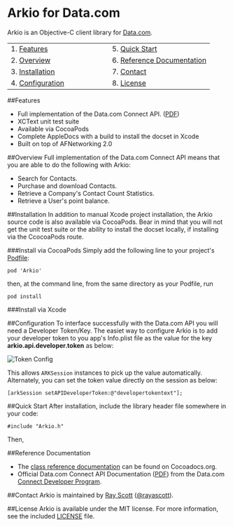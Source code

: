 Arkio for Data.com
===========================
Arkio is an Objective-C client library for [Data.com](http://data.com).

<table width="100%" border=0>
	<tr>
		<td width="50%">1. <a href="#features">Features</a></td><td>5. <a href="#quickstart">Quick Start</a></td>
	</tr>
	<tr>
		<td>2. <a href="#overview">Overview</a></td><td>6. <a href="#referencedocs">Reference Documentation</a></td>
	</tr>
	<tr>
		<td>3. <a href="#installation">Installation</a></td><td>7. <a href="#contact">Contact</a></td>
	</tr>
	<tr>
		<td>4. <a href="#configuration">Configuration</a></td><td>8. <a href="#license">License</a></td>
	</tr>

</table>

##<a name="features">Features</a>
- Full implementation of the Data.com Connect API. ([PDF](http://www.data.com/export/sites/data/common/assets/pdf/DS_Datadotcom_Connect_API_Docs.pdf)) 
- XCText unit test suite
- Available via CocoaPods
- Complete AppleDocs with a build to install the docset in Xcode
- Built on top of AFNetworking 2.0

##<a name="overview">Overview</a>
Full implementation of the Data.com Connect API means that you are able to do the following with Arkio:

- Search for Contacts.
- Purchase and download Contacts.
- Retrieve a Company's Contact Count Statistics.
- Retrieve a User's point balance.


##<a name="installation">Installation</a>
In addition to manual Xcode project installation, the Arkio source code is also available via CocoaPods. Bear in mind that you will not get the unit test suite or the ability to install the docset locally, if installing via the CcocoaPods route.  

###Install via CocoaPods 
Simply add the following line to your project's [Podfile](http://docs.cocoapods.org/podfile.html):

```
pod 'Arkio'
```
then, at the command line, from the same directory as your Podfile, run
 
```
pod install
```

###Install via Xcode

##<a name="configuration">Configuration</a>
To interface successfully with the Data.com API you will need a Developer Token/Key. The easiet way to configure Arkio is to add your developer token to you app's Info.plist file as the value for the key **arkio.api.developer.token** as below:

![Token Config](https://raw.github.com/rayascott/Arkio/master/Arkio/arkio-api-developer-token-example.png?token=86224__eyJzY29wZSI6IlJhd0Jsb2I6cmF5YXNjb3R0L0Fya2lvL21hc3Rlci9Bcmtpby9hcmtpby1hcGktZGV2ZWxvcGVyLXRva2VuLWV4YW1wbGUucG5nIiwiZXhwaXJlcyI6MTM4NjkzMjI0NH0%3D--960a8be3343c2413c30d9778003b89f145a15147)  

This allows `ARKSession` instances to pick up the value automatically. Alternately, you can set the token value directly on the session as below:

```
[arkSession setAPIDeveloperToken:@"developertokentext"];
```

##<a name="quickstart">Quick Start</a>
After installation, include the library header file somewhere in your code:

```
#include "Arkio.h"
```
Then, 

##<a name="referencedocs">Reference Documentation</a>

- The [class reference documentation](http://cocoadocs.org/docsets/Arkio/) can be found on Cocoadocs.org.
- Official Data.com Connect API Documentation ([PDF](http://www.data.com/export/sites/data/common/assets/pdf/DS_Datadotcom_Connect_API_Docs.pdf)) from the Data.com [Connect Developer Program](http://www.data.com/data-resources/connect-developer/index.jsp).

##<a name="contact">Contact</a>
Arkio is maintained by [Ray Scott](https://github.com/rayascott) ([@rayascott](http://www.twitter.com/rayascott)).

##<a name="license">License</a>
Arkio is available under the MIT license. For more information, see the included [LICENSE](./LICENSE) file.
